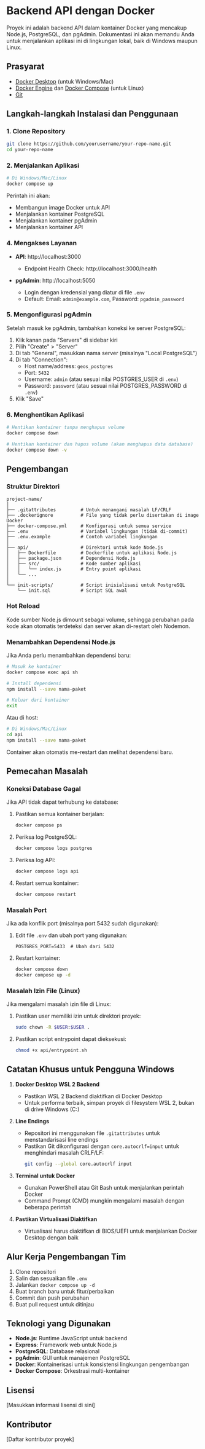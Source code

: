 # Backend API dengan Docker

Proyek ini adalah backend API dalam kontainer Docker yang mencakup Node.js, PostgreSQL, dan pgAdmin. Dokumentasi ini akan memandu Anda untuk menjalankan aplikasi ini di lingkungan lokal, baik di Windows maupun Linux.

## Prasyarat

- [Docker Desktop](https://www.docker.com/products/docker-desktop/) (untuk Windows/Mac)
- [Docker Engine](https://docs.docker.com/engine/install/) dan [Docker Compose](https://docs.docker.com/compose/install/) (untuk Linux)
- [Git](https://git-scm.com/downloads)

## Langkah-langkah Instalasi dan Penggunaan

### 1. Clone Repository


```bash
git clone https://github.com/yourusername/your-repo-name.git
cd your-repo-name
```

### 2. Menjalankan Aplikasi

```bash
# Di Windows/Mac/Linux
docker compose up 
```

Perintah ini akan:
- Membangun image Docker untuk API
- Menjalankan kontainer PostgreSQL
- Menjalankan kontainer pgAdmin
- Menjalankan kontainer API

### 4. Mengakses Layanan

- **API**: http://localhost:3000
  - Endpoint Health Check: http://localhost:3000/health
  
- **pgAdmin**: http://localhost:5050
  - Login dengan kredensial yang diatur di file `.env`
  - Default: Email: `admin@example.com`, Password: `pgadmin_password`

### 5. Mengonfigurasi pgAdmin

Setelah masuk ke pgAdmin, tambahkan koneksi ke server PostgreSQL:

1. Klik kanan pada "Servers" di sidebar kiri
2. Pilih "Create" > "Server"
3. Di tab "General", masukkan nama server (misalnya "Local PostgreSQL")
4. Di tab "Connection":
   - Host name/address: `geos_postgres` 
   - Port: `5432`
   - Username: `admin` (atau sesuai nilai POSTGRES_USER di `.env`)
   - Password: `password` (atau sesuai nilai POSTGRES_PASSWORD di `.env`)
5. Klik "Save"

### 6. Menghentikan Aplikasi

```bash
# Hentikan kontainer tanpa menghapus volume
docker compose down

# Hentikan kontainer dan hapus volume (akan menghapus data database)
docker compose down -v
```

## Pengembangan

### Struktur Direktori

```
project-name/
│
├── .gitattributes         # Untuk menangani masalah LF/CRLF
├── .dockerignore          # File yang tidak perlu disertakan di image Docker
├── docker-compose.yml     # Konfigurasi untuk semua service
├── .env                   # Variabel lingkungan (tidak di-commit)
├── .env.example           # Contoh variabel lingkungan
│
├── api/                   # Direktori untuk kode Node.js
│   ├── Dockerfile         # Dockerfile untuk aplikasi Node.js      
│   ├── package.json       # Dependensi Node.js
│   ├── src/               # Kode sumber aplikasi
│   │   └── index.js       # Entry point aplikasi
│   └── ...
│
└── init-scripts/          # Script inisialisasi untuk PostgreSQL
    └── init.sql           # Script SQL awal
```

### Hot Reload

Kode sumber Node.js dimount sebagai volume, sehingga perubahan pada kode akan otomatis terdeteksi dan server akan di-restart oleh Nodemon.

### Menambahkan Dependensi Node.js

Jika Anda perlu menambahkan dependensi baru:

```bash
# Masuk ke kontainer
docker compose exec api sh

# Install dependensi
npm install --save nama-paket

# Keluar dari kontainer
exit
```

Atau di host:

```bash
# Di Windows/Mac/Linux
cd api
npm install --save nama-paket
```

Container akan otomatis me-restart dan melihat dependensi baru.

## Pemecahan Masalah

### Koneksi Database Gagal

Jika API tidak dapat terhubung ke database:

1. Pastikan semua kontainer berjalan:
   ```bash
   docker compose ps
   ```

2. Periksa log PostgreSQL:
   ```bash
   docker compose logs postgres
   ```

3. Periksa log API:
   ```bash
   docker compose logs api
   ```

4. Restart semua kontainer:
   ```bash
   docker compose restart
   ```

### Masalah Port

Jika ada konflik port (misalnya port 5432 sudah digunakan):

1. Edit file `.env` dan ubah port yang digunakan:
   ```
   POSTGRES_PORT=5433  # Ubah dari 5432
   ```

2. Restart kontainer:
   ```bash
   docker compose down
   docker compose up -d
   ```

### Masalah Izin File (Linux)

Jika mengalami masalah izin file di Linux:

1. Pastikan user memiliki izin untuk direktori proyek:
   ```bash
   sudo chown -R $USER:$USER .
   ```

2. Pastikan script entrypoint dapat dieksekusi:
   ```bash
   chmod +x api/entrypoint.sh
   ```

## Catatan Khusus untuk Pengguna Windows

1. **Docker Desktop WSL 2 Backend**
   - Pastikan WSL 2 Backend diaktifkan di Docker Desktop
   - Untuk performa terbaik, simpan proyek di filesystem WSL 2, bukan di drive Windows (C:)

2. **Line Endings**
   - Repositori ini menggunakan file `.gitattributes` untuk menstandarisasi line endings
   - Pastikan Git dikonfigurasi dengan `core.autocrlf=input` untuk menghindari masalah CRLF/LF:
     ```bash
     git config --global core.autocrlf input
     ```

3. **Terminal untuk Docker**
   - Gunakan PowerShell atau Git Bash untuk menjalankan perintah Docker
   - Command Prompt (CMD) mungkin mengalami masalah dengan beberapa perintah

4. **Pastikan Virtualisasi Diaktifkan**
   - Virtualisasi harus diaktifkan di BIOS/UEFI untuk menjalankan Docker Desktop dengan baik

## Alur Kerja Pengembangan Tim

1. Clone repositori
2. Salin dan sesuaikan file `.env`
3. Jalankan `docker compose up -d`
4. Buat branch baru untuk fitur/perbaikan
5. Commit dan push perubahan
6. Buat pull request untuk ditinjau

## Teknologi yang Digunakan

- **Node.js**: Runtime JavaScript untuk backend
- **Express**: Framework web untuk Node.js
- **PostgreSQL**: Database relasional
- **pgAdmin**: GUI untuk manajemen PostgreSQL
- **Docker**: Kontainerisasi untuk konsistensi lingkungan pengembangan
- **Docker Compose**: Orkestrasi multi-kontainer

## Lisensi

[Masukkan informasi lisensi di sini]

## Kontributor

[Daftar kontributor proyek]